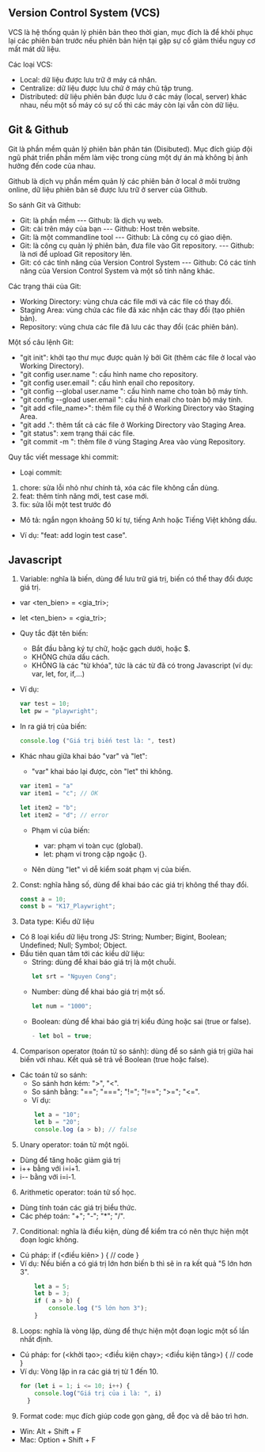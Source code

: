 ## Version Control System (VCS)
VCS là hệ thống quản lý phiên bản theo thời gian, mục đích là để khôi phục lại các phiên bản trước nếu phiên bản hiện tại gặp sự cố giảm thiểu nguy cơ mất mát dữ liệu.
 
Các loại VCS:
 - Local: dữ liệu được lưu trữ ở máy cá nhân.
 - Centralize: dữ liệu được lưu chứ ở máy chủ tập trung.
 - Distributed: dữ liệu phiên bản được lưu ở các máy (local, server) khác nhau, nếu một số máy có sự cố thì các máy còn lại vẫn còn dữ liệu.

 ## Git & Github
Git là phần mềm quản lý phiên bản phân tán (Disibuted). Mục đích giúp đội ngũ phát triển phần mềm làm việc trong cùng một dự án mà không bị ảnh hưởng đến code của nhau.

Github là dịch vụ phần mềm quản lý các phiên bản ở local ở môi trường online, dữ liệu phiên bản sẽ được lưu trữ ở server của Github.

So sánh Git và Github:

- Git: là phần mềm --- Github: là dịch vụ web.
- Git: cài trên máy của bạn --- Github: Host trên website.
- Git: là một commandline tool --- Github: Là công cụ có giao diện.
- Git: là công cụ quản lý phiên bản, đưa file vào Git repository. --- Github: là nơi để upload Git repository
 lên.
 - Git: có các tính năng của Version
Control System --- Github: Có các tính năng của Version
Control System và một số tính năng khác.

Các trạng thái của Git:
- Working Directory: vùng chưa các file mới và các file có thay đổi.
- Staging Area: vùng chứa các file đã xác nhận các thay đổi (tạo phiên bản).
- Repository: vùng chưa các file đã lưu các thay đổi (các phiên bản).

Một số câu lệnh Git:

- "git init": khởi tạo thư mục được quản lý bởi Git (thêm các file ở local vào Working Directory).
- "git config user.name <name>": cấu hình name cho repository.
- "git config user.email <email>": cấu hình enail cho repository.
- "git config --global user.name <name>": cấu hình name cho toàn bộ máy tính.
- "git config --gload user.email <email>": cấu hình enail cho toàn bộ máy tính.
- "git add <file_name>": thêm file cụ thể ở Working Directory vào Staging Area.
- "git add .": thêm tất cả các file ở Working Directory vào Staging Area.
- "git status": xem trạng thái các file.
- "git commit -m <message>": thêm file ở vùng Staging Area vào vùng Repository.

Quy tắc viết message khi commit:
- Loại commit:
1. chore: sửa lỗi nhỏ như chính tả, xóa các file không cần dùng.
2. feat: thêm tính năng mới, test case mới.
3. fix: sửa lỗi một test trước đó
- Mô tả: ngắn ngọn khoảng 50 kí tự, tiếng Anh hoặc Tiếng Việt không dấu.

- Ví dụ: "feat: add login test case".

## Javascript

1. Variable: nghĩa là biến, dùng để lưu trữ giá trị, biến có thể thay đổi được giá trị.
- var <ten_bien> = <gia_tri>;
- let <ten_bien> = <gia_tri>;
- Quy tắc đặt tên biến: 
    - Bắt đầu bằng ký tự chữ, hoặc gạch dưới, hoặc $.
    - KHÔNG chứa dấu cách.
    - KHÔNG là các "từ khóa", tức là các từ đã có trong Javascript (ví dụ: var, let, for, if,...)

- Ví dụ:
    ```js 
    var test = 10;
    let pw = "playwright";
    ```

- In ra giá trị của biến:
    ```js
    console.log ("Giá trị biến test là: ", test)
    ```

- Khác nhau giữa khai báo "var" và "let":

    - "var" khai báo lại được, còn "let" thì không.

    ```js 
    var item1 = "a"
    var item1 = "c"; // OK  

    let item2 = "b";
    let item2 = "d"; // error
    ```

    - Phạm vi của biến:
        - var: phạm vi toàn cục (global).
        - let: phạm vi trong cặp ngoặc {}.
    
    - Nên dùng "let" vì dễ kiểm soát phạm vị của biến.

2. Const: nghĩa hằng số, dùng để khai báo các giá trị không thể thay đổi.
    ```js
    const a = 10;
    const b = "K17_Playwright";
    ```

3. Data type: Kiểu dữ liệu
- Có 8 loại kiểu dữ liệu trong JS: String; Number; Bigint, Boolean; Undefined; Null; Symbol; Object.
- Đầu tiên quan tâm tới các kiểu dữ liệu:
    - String: dùng để khai báo giá trị là một chuỗi.
         ```js 
         let srt = "Nguyen Cong"; 
         ```
    - Number: dùng để khai báo giá trị một số.
        ```js 
        let num = "1000";
        ```
    - Boolean: dùng để khai báo giá trị kiểu đúng hoặc sai (true or false).
        ```js
        - let bol = true;
        ```

4. Comparison operator (toán tử so sánh): dùng để so sánh giá trị giữa hai biến với nhau. Kết quả sẽ trả về Boolean (true hoặc false).
- Các toán tử so sánh:
    - So sánh hơn kém: ">", "<".
    - So sánh bằng: "=="; "==="; "!="; "!=="; ">="; "<=".
    - Ví dụ:
    ```js 
        let a = "10";
        let b = "20";
        console.log (a > b); // false
    ```

5. Unary operator: toán tử một ngôi.
- Dùng để tăng hoặc giảm giá trị
- i++ bằng với i=i+1.
- i-- bằng với i=i-1.

6. Arithmetic operator: toán tử số học.
- Dùng tính toán các giá trị biểu thức.
- Các phép toán: "+";  "-"; "*"; "/".

7. Conditional: nghĩa là điều kiện, dùng để kiểm tra có nên thực hiện một đoạn logic không.
- Cú pháp: if (<điều kiên> ) { // code }
- Ví dụ: Nếu biến a có giá trị lớn hơn biến b thì sẽ in ra kết quả "5 lớn hơn 3".
    ```js 
        let a = 5;
        let b = 3;
        if ( a > b) {
            console.log ("5 lớn hơn 3");
        }
    ```

8. Loops: nghĩa là vòng lặp, dùng để thực hiện một đoạn logic một số lần nhất định.
- Cú pháp: for (<khởi tạo>; <điều kiện chạy>; <điều kiện tăng>) { // code }
- Ví dụ: Vòng lặp in ra các giá trị từ 1 đến 10.
    ```js
    for (let i = 1; i <= 10; i++) {
        console.log("Giá trị của i là: ", i)
      }
    ```

9. Format code: mục đích giúp code gọn gàng, dễ đọc và dễ bảo trì hơn.
- Win: Alt + Shift + F
- Mac: Option + Shift + F




    





